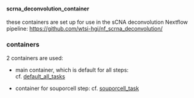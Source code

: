 #### scrna_deconvolution_container

these containers are set up for use in the sCNA deconvolution Nextflow pipeline:
https://github.com/wtsi-hgi/nf_scrna_deconvolution/

### containers

2 containers are used:
  
- main container, which is default for all steps:  
  cf. [default_all_tasks](default_all_tasks)  
  
-  container for souporcell step:
  cf. [souporcell_task](souporcell_task)  

